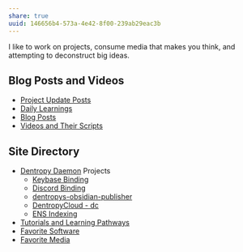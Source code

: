 ```yaml
---
share: true
uuid: 146656b4-573a-4e42-8f00-239ab29eac3b
---
```

I like to work on projects, consume media that makes you think, and attempting to deconstruct big ideas.

## Blog Posts and Videos

* [Project Update Posts](/4c45797f-8d43-4277-a5c1-de8df9aa7876)
* [Daily Learnings](/4271e403-0a66-46c8-8bcc-af847888e548)
* [Blog Posts](/3d59d5cc-de9f-42d3-96fd-e4bb02710a33)
* [Videos and Their Scripts](/b6611f4f-b019-4676-902e-8ea82840d740)

## Site Directory

* [Dentropy Daemon](/15c66694-3dc9-4115-afb8-887a6e52ffea) Projects
	* [Keybase Binding](/3ff1df10-10b8-4206-b9b2-3bbad4b748d5)
	* [Discord Binding](/1c376bfd-75ef-4c0d-9e23-3680653de55f)
	* [dentropys-obsidian-publisher](/f43d858e-c32e-4d15-bfc4-456bb7f56ceb)
	* [DentropyCloud - dc](/53b4819a-70af-4a7d-be7f-c79d3b1fa40a)
	* [ENS Indexing](/28740a43-67c5-4930-8b5c-41c06e659c6a)
* [Tutorials and Learning Pathways](/b554fe38-0be3-4e5e-a817-41077f5f6e69)
* [Favorite Software](/6a24cf3e-5693-4b99-b620-c3766a02a6c9)
* [Favorite Media](/cf6a4db5-dcac-48ae-97ec-cf40f28e2b20)

